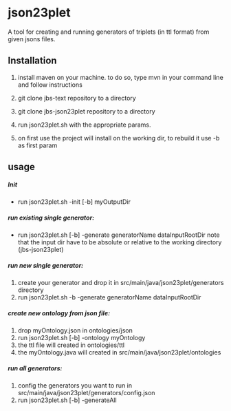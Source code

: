 # json23plet
A tool for creating and running generators of triplets (in ttl format) from given jsons files.

## Installation

1. install maven on your machine. to do so, type mvn in your command line and follow instructions

1. git clone jbs-text repository to a directory

1. git clone jbs-json23plet repository to a directory

1. run json23plet.sh with the appropriate params.

1. on first use the project will install on the working dir, to rebuild it use -b as first param

## usage

##### Init 
* run json23plet.sh -init [-b] myOutputDir

##### run existing single generator:
*  run json23plet.sh [-b] -generate generatorName dataInputRootDir
    note that the input dir have to be absolute or relative to the working directory (jbs-json23plet) 

##### run new single generator:
1. create your generator and drop it in src/main/java/json23plet/generators directory
1. run json23plet.sh -b -generate generatorName dataInputRootDir

##### create new ontology from json file:
1. drop myOntology.json in ontologies/json
1. run json23plet.sh [-b] -ontology myOntology
1. the ttl file will created in ontologies/ttl
1. the myOntology.java will created in src/main/java/json23plet/ontologies

##### run all generators:
1. config the generators you want to run in src/main/java/json23plet/generators/config.json
2. run json23plet.sh [-b] -generateAll





